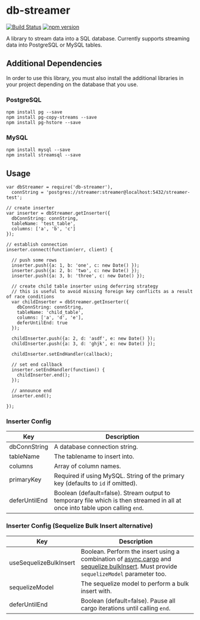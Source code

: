 # db-streamer

[![Build Status](https://travis-ci.org/evansiroky/db-streamer.svg?branch=master)](https://travis-ci.org/evansiroky/db-streamer) [![npm version](https://badge.fury.io/js/db-streamer.svg)](http://badge.fury.io/js/db-streamer)

A library to stream data into a SQL database.  Currently supports streaming data into PostgreSQL or MySQL tables.

## Additional Dependencies

In order to use this library, you must also install the additional libraries in your project depending on the database that you use.

### PostgreSQL

    npm install pg --save
    npm install pg-copy-streams --save
    npm install pg-hstore --save

### MySQL

    npm install mysql --save
    npm install streamsql --save

## Usage

    var dbStreamer = require('db-streamer'),
      connString = 'postgres://streamer:streamer@localhost:5432/streamer-test';
    
    // create inserter
    var inserter = dbStreamer.getInserter({
      dbConnString: connString,
      tableName: 'test_table',
      columns: ['a', 'b', 'c']
    });

    // establish connection
    inserter.connect(function(err, client) {

      // push some rows
      inserter.push({a: 1, b: 'one', c: new Date() });
      inserter.push({a: 2, b: 'two', c: new Date() });
      inserter.push({a: 3, b: 'three', c: new Date() });

      // create child table inserter using deferring strategy
      // this is useful to avoid missing foreign key conflicts as a result of race conditions
      var childInserter = dbStreamer.getInserter({
        dbConnString: connString,
        tableName: 'child_table',
        columns: ['a', 'd', 'e'],
        deferUntilEnd: true
      });

      childInserter.push({a: 2, d: 'asdf', e: new Date() });
      childInserter.push({a: 3, d: 'ghjk', e: new Date() });

      childInserter.setEndHandler(callback);

      // set end callback
      inserter.setEndHandler(function() {
        childInserter.end();
      });

      // announce end
      inserter.end();

    });
    
### Inserter Config

| Key | Description |
| --- | --- |
| dbConnString | A database connection string. |
| tableName | The tablename to insert into. |
| columns | Array of column names. |
| primaryKey | Required if using MySQL.  String of the primary key (defaults to `id` if omitted). |
| deferUntilEnd | Boolean (default=false).  Stream output to temporary file which is then streamed in all at once into table upon calling `end`. |

### Inserter Config (Sequelize Bulk Insert alternative)

| Key | Description |
| --- | --- |
| useSequelizeBulkInsert | Boolean.  Perform the insert using a combination of [async.cargo](https://github.com/caolan/async#cargo) and [sequelize bulkInsert](http://docs.sequelizejs.com/en/latest/api/model/#bulkcreaterecords-options-promisearrayinstance).  Must provide `sequelizeModel` parameter too. |
| sequelizeModel | The sequelize model to perform a bulk insert with. |
| deferUntilEnd | Boolean (default=false).  Pause all cargo iterations until calling `end`. |
